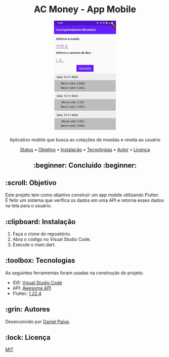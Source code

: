 <h1 align="center">AC Money - App Mobile</h1>

<p align="center">
  <a href="#">
    <img src="screenshot/ac-money.jpeg" height="350" alt="AC Money">
  </a>
</p>
<p align="center">
    Aplicativo mobile que busca as cotações de moedas e revela ao usuário
</p>

<p align="center">
 <a href="#status">Status</a> • 
 <a href="#objetivo">Objetivo</a> •
 <a href="#instalacao">Instalação</a> • 
 <a href="#tecnologias">Tecnologias</a> • 
 <a href="#autor">Autor</a> • 
 <a href="#licenca">Licença</a>
</p>

<h2 align="center" id=status> 
	:beginner: Concluído :beginner:
</h2>

<h2 id=objetivo>:scroll: Objetivo</h2>
Este projeto tem como objetivo construir um app mobile utilizando Flutter.<br>
É feito um sistema que verifica os dados em uma API e retorna esses dados na tela para o usuário.

<h2 id=instalacao>:clipboard: Instalação</h2>

1. Faça o clone do repositório.
2. Abra o código no Visual Studio Code.
3. Execute o main.dart.

<h2 id=tecnologias>:toolbox: Tecnologias</h2>

As seguintes ferramentas foram usadas na construção do projeto:

- IDE: <a href="https://code.visualstudio.com/">Visual Studio Code</a>
- API: <a href="https://docs.awesomeapi.com.br/api-de-moedas">Awesome API</a>
- Flutter: <a href="https://flutter.dev/docs/get-started/install">1.22.4</a>

<h2 id=autor>:grin: Autores</h2>

Desenvolvido por <a href="https://www.linkedin.com/in/danhpaiva/" target="_blank">Daniel Paiva</a>.

<h2 id=licenca>:lock: Licença</h2>
<a href="https://github.com/danhpaiva/login-csharp-sqlServer/blob/master/LICENSE" target="_blank">MIT</a>
